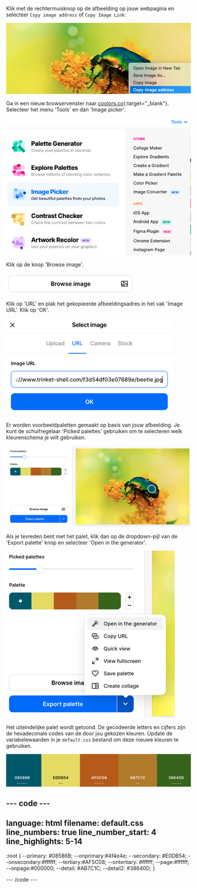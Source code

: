 Klik met de rechtermuisknop op de afbeelding op jouw webpagina en selecteer `Copy image address` of `Copy Image Link`:

![Het uitvoergebied in Trinket met een grote keverafbeelding. In het rechtermuisknopmenu is de optie 'Copy image address' geselecteerd.](images/copy-image-address.png)

Ga in een nieuw browservenster naar [coolors.co](https://coolors.co){:target="_blank"}. Selecteer het menu 'Tools' en dan 'Image picker'.

![De coolors.co website met tools geselecteerd in de rechterbovenhoek. De tool 'Image picker' is gemarkeerd in het drop-down menu.](images/image-picker-menu.png)

Klik op de knop 'Browse image'.

![De knop Browse image.](images/browse-image-button.png)

Klik op 'URL' en plak het gekopieerde afbeeldingsadres in het vak 'Image URL'. Klik op 'OK'.

![Het Select image vak met geselecteerde URL en het afbeeldingsadres voor de keverafbeelding erin gekopieerd.](images/select-image-box.png)

Er worden voorbeeldpaletten gemaakt op basis van jouw afbeelding. Je kunt de schuifregelaar 'Picked palettes' gebruiken om te selecteren welk kleurenschema je wilt gebruiken.

![De picked paletschuifregelaar staat op een derde van de breedte. De afbeelding wordt weergegeven met hotspots die laten zien waarvan de kleuren zijn geselecteerd.](images/generated-image-palettes.png)

Als je tevreden bent met het palet, klik dan op de dropdown-pijl van de 'Export palette' knop en selecteer 'Open in the generator'.

![Het Export palette menu met het bovenste item 'open in the generator' geselecteerd.](images/generate-palette-menu.png)

Het uiteindelijke palet wordt getoond. De gecodeerde letters en cijfers zijn de hexadecimale codes van de door jou gekozen kleuren. Update de variabelewaarden in je `default.css` bestand om deze nieuwe kleuren te gebruiken.

![Gekleurde vierkanten met de hexadecimale codes erop geschreven.](images/final-image-palette.png)


--- code ---
---
language: html
filename: default.css
line_numbers: true
line_number_start: 4
line_highlights: 5-14
---

:root {
  --primary: #08586B;
  --onprimary:#4f4e4e;
  --secondary: #E0DB54;
  --onsecondary:#ffffff;
  --tertiary:#AF5C08;
  --ontertiary: #ffffff;
  --page:#ffffff;
  --onpage:#000000;
  --detail: #AB7C1C;
  --detail2: #38640D;
}

--- /code ---
